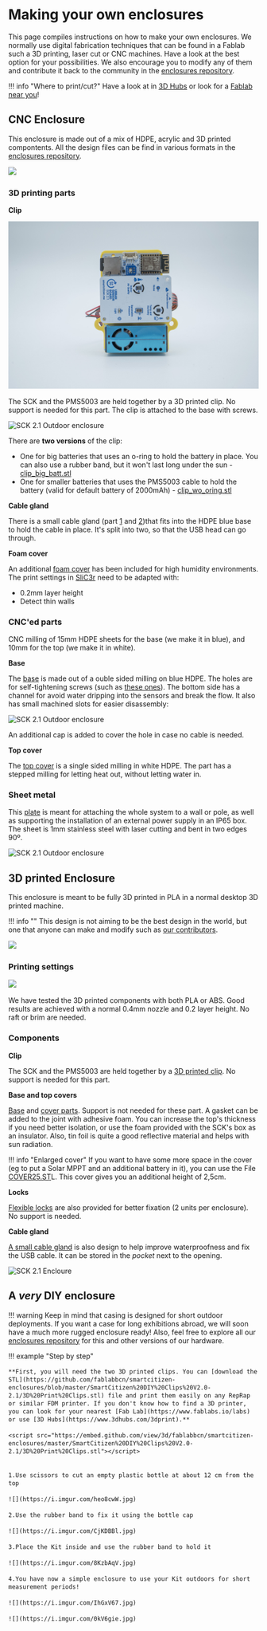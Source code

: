 # Making your own enclosures

This page compiles instructions on how to make your own enclosures. We normally use digital fabrication techniques that can be found in a Fablab  such a 3D printing, laser cut or CNC machines. Have a look at the best option for your possibilities. We also encourage you to modify any of them and contribute it back to the community in the [enclosures repository](https://github.com/fablabbcn/smartcitizen-enclosures/).

!!! info "Where to print/cut?"
    Have a look at in [3D Hubs](https://www.3dhubs.com/) or look for a [Fablab near you](https://fablabs.io/labs)!

## CNC Enclosure

This enclosure is made out of a mix of HDPE, acrylic and 3D printed compontents. All the design files can be find in various formats in the [enclosures repository](https://github.com/fablabbcn/smartcitizen-enclosures/tree/master/SmartCitizen%20Outdoor%20Cases%20V2.0-2.1/Milled%20HDPE).

![](https://raw.githubusercontent.com/fablabbcn/smartcitizen-enclosures/master/SmartCitizen%20Outdoor%20Cases%20V2.0-2.1/Milled%20HDPE/final_render.png)

### 3D printing parts

**Clip**

![](/assets/images/clip-front.jpg)

The SCK and the PMS5003 are held together by a 3D printed clip. No support is needed for this part. The clip is attached to the base with screws.

<img src="https://live.staticflickr.com/65535/48439505406_c313e7eda3_h.jpg" alt="SCK 2.1 Outdoor enclosure">

There are **two versions** of the clip:

- One for big batteries that uses an o-ring to hold the battery in place. You can also use a rubber band, but it won't last long under the sun - [clip_big_batt.stl](https://github.com/fablabbcn/smartcitizen-enclosures/blob/master/SmartCitizen%20Outdoor%20Cases%20V2.0-2.1/Milled%20HDPE/components/clip_big_batt.stl)
- One for smaller batteries that uses the PMS5003 cable to hold the battery (valid for default battery of 2000mAh) - [clip_wo_oring.stl](https://github.com/fablabbcn/smartcitizen-enclosures/blob/master/SmartCitizen%20Outdoor%20Cases%20V2.0-2.1/Milled%20HDPE/components/clip_no_oring.iges)

**Cable gland**

There is a small cable gland (part [1](https://github.com/fablabbcn/smartcitizen-enclosures/blob/master/SmartCitizen%20Outdoor%20Cases%20V2.0-2.1/Milled%20HDPE/components/CAP1.stl) and [2](https://github.com/fablabbcn/smartcitizen-enclosures/blob/master/SmartCitizen%20Outdoor%20Cases%20V2.0-2.1/Milled%20HDPE/components/CAP2.stl))that fits into the HDPE blue base to hold the cable in place. It's split into two, so that the USB head can go through.

**Foam cover**

An additional [foam cover](https://github.com/fablabbcn/smartcitizen-enclosures/tree/master/SmartCitizen%20Outdoor%20Cases%20V2.0-2.1/Milled%20HDPE/components/CLIP-FOAM.stl) has been included for high humidity environments. The print settings in [SliC3r](https://slic3r.org) need to be adapted with:

- 0.2mm layer height
- Detect thin walls

### CNC'ed parts

CNC milling of 15mm HDPE sheets for the base (we make it in blue), and 10mm for the top (we make it in white).

**Base**

The [base](https://github.com/fablabbcn/smartcitizen-enclosures/blob/master/SmartCitizen%20Outdoor%20Cases%20V2.0-2.1/Milled%20HDPE/components/base.step) is made out of a ouble sided milling on blue HDPE. The holes are for self-tightening screws (such as [these ones](https://www.celofixings.es/tornillos-rosca-plasticos/2834-tornillo-rosca-plastico-cl81z-celoplast-cabeza-alomada-pz.html?ref=4112CL81Z&attr=3861)). The bottom side has a channel for avoid water dripping into the sensors and break the flow. It also has small machined slots for easier disassembly:

<img src="https://live.staticflickr.com/65535/48439649822_7c7b6a8101_h.jpg" alt="SCK 2.1 Outdoor enclosure">

An additional cap is added to cover the hole in case no cable is needed.

**Top cover**

The [top cover](https://github.com/fablabbcn/smartcitizen-enclosures/blob/master/SmartCitizen%20Outdoor%20Cases%20V2.0-2.1/Milled%20HDPE/components/top.step) is a single sided milling in white HDPE. The part has a stepped milling for letting heat out, without letting water in.

### Sheet metal

This [plate](https://github.com/fablabbcn/smartcitizen-enclosures/blob/master/SmartCitizen%20Outdoor%20Cases%20V2.0-2.1/Milled%20HDPE/drawing_metal_sheet.pdf) is meant for attaching the whole system to a wall or pole, as well as supporting the installation of an external power supply in an IP65 box. The sheet is 1mm stainless steel with laser cutting and bent in two edges 90º.

<img src="https://live.staticflickr.com/65535/48439649392_67e981db3b_h.jpg" alt="SCK 2.1 Outdoor enclosure">

## 3D printed Enclosure

This enclosure is meant to be fully 3D printed in PLA in a normal desktop 3D printed machine. 

!!! info ""
    This design is not aiming to be the best design in the world, but one that anyone can make and modify such as [our contributors](https://github.com/fablabbcn/smartcitizen-enclosures/tree/master/Contributed%20Enclosures).

![](https://raw.githubusercontent.com/fablabbcn/smartcitizen-enclosures/master/SmartCitizen%20Outdoor%20Cases%20V2.0-2.1/3D%20Printed%20Prototype/case_render.png)

### Printing settings

![](https://raw.githubusercontent.com/fablabbcn/smartcitizen-enclosures/master/SmartCitizen%20Outdoor%20Cases%20V2.0-2.1/3D%20Printed%20Prototype/printing_base.png)

We have tested the 3D printed components with both PLA or ABS. Good results are achieved with a normal 0.4mm nozzle and 0.2 layer height. No raft or brim are needed.

### Components

**Clip**

The SCK and the PMS5003 are held together by a [3D printed clip](https://github.com/fablabbcn/smartcitizen-enclosures/blob/master/SmartCitizen%20Outdoor%20Cases%20V2.0-2.1/3D%20Printed%20Prototype/components/CLIP.step). No support is needed for this part. 

**Base and top covers**

[Base](https://github.com/fablabbcn/smartcitizen-enclosures/blob/master/SmartCitizen%20Outdoor%20Cases%20V2.0-2.1/3D%20Printed%20Prototype/components/BASE.step) and [cover parts](https://github.com/fablabbcn/smartcitizen-enclosures/blob/master/SmartCitizen%20Outdoor%20Cases%20V2.0-2.1/3D%20Printed%20Prototype/components/COVER.step). Support is not needed for these part. A gasket can be added to the joint with adhesive foam. You can increase the top's thickness if you need better isolation, or use the foam provided with the SCK's box as an insulator. Also, tin foil is quite a good reflective material and helps with sun radiation.

!!! info "Enlarged cover"
    If you want to have some more space in the cover (eg to put a Solar MPPT and an additional battery in it), you can use the File [COVER25.ST](https://github.com/fablabbcn/smartcitizen-enclosures/blob/master/SmartCitizen%20Outdoor%20Cases%20V2.0-2.1/3D%20Printed%20Prototype/components/COVER25.STL)L. This cover gives you an additional height of 2,5cm.

**Locks**

[Flexible locks](https://github.com/fablabbcn/smartcitizen-enclosures/blob/master/SmartCitizen%20Outdoor%20Cases%20V2.0-2.1/3D%20Printed%20Prototype/components/LOCK.step) are also provided for better fixation (2 units per enclosure). No support is needed. 

**Cable gland**

[A small cable gland](https://github.com/fablabbcn/smartcitizen-enclosures/blob/master/SmartCitizen%20Outdoor%20Cases%20V2.0-2.1/3D%20Printed%20Prototype/components/CABLEGLAND.step) is also design to help improve waterproofness and fix the USB cable. It can be stored in the _pocket_ next to the opening.

<img src="https://live.staticflickr.com/65535/48080247068_3acf857e7b_h.jpg" alt="SCK 2.1 Encloure">

## A _very_ DIY enclosure

!!! warning
    Keep in mind that casing is designed for short outdoor deployments. If you want a case for long exhibitions abroad, we will soon have a much more rugged enclosure ready! Also, feel free to explore all our [enclosures repository](https://github.com/fablabbcn/smartcitizen-enclosures) for this and other versions of our hardware.

!!! example "Step by step"

    **First, you will need the two 3D printed clips. You can [download the STL](https://github.com/fablabbcn/smartcitizen-enclosures/blob/master/SmartCitizen%20DIY%20Clips%20V2.0-2.1/3D%20Print%20Clips.stl) file and print them easily on any RepRap or similar FDM printer. If you don't know how to find a 3D printer, you can look for your nearest [Fab Lab](https://www.fablabs.io/labs) or use [3D Hubs](https://www.3dhubs.com/3dprint).**

    <script src="https://embed.github.com/view/3d/fablabbcn/smartcitizen-enclosures/master/SmartCitizen%20DIY%20Clips%20V2.0-2.1/3D%20Print%20Clips.stl"></script>


    1.Use scissors to cut an empty plastic bottle at about 12 cm from the top

    ![](https://i.imgur.com/heo8cwW.jpg)

    2.Use the rubber band to fix it using the bottle cap

    ![](https://i.imgur.com/CjKDBBl.jpg)

    3.Place the Kit inside and use the rubber band to hold it

    ![](https://i.imgur.com/8KzbAqV.jpg)

    4.You have now a simple enclosure to use your Kit outdoors for short measurement periods!

    ![](https://i.imgur.com/IhGxV67.jpg)

    ![](https://i.imgur.com/0kV6gie.jpg)